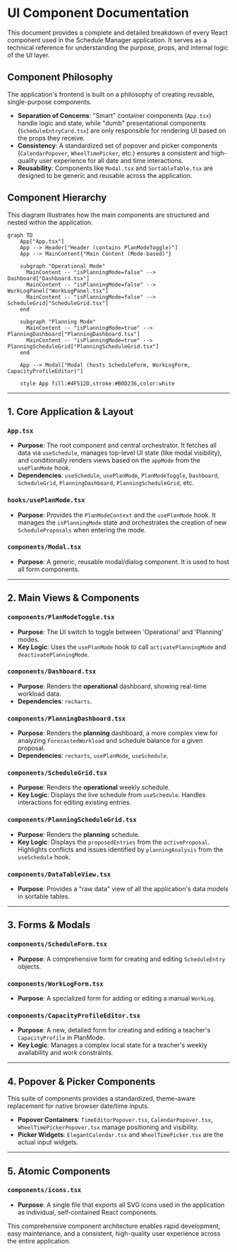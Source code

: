 # UI Component Documentation

This document provides a complete and detailed breakdown of every React component used in the Schedule Manager application. It serves as a technical reference for understanding the purpose, props, and internal logic of the UI layer.

## Component Philosophy

The application's frontend is built on a philosophy of creating reusable, single-purpose components.

-   **Separation of Concerns**: "Smart" container components (`App.tsx`) handle logic and state, while "dumb" presentational components (`ScheduleEntryCard.tsx`) are only responsible for rendering UI based on the props they receive.
-   **Consistency**: A standardized set of popover and picker components (`CalendarPopover`, `WheelTimePicker`, etc.) ensures a consistent and high-quality user experience for all date and time interactions.
-   **Reusability**: Components like `Modal.tsx` and `SortableTable.tsx` are designed to be generic and reusable across the application.

## Component Hierarchy

This diagram illustrates how the main components are structured and nested within the application.

```mermaid
graph TD
    App["App.tsx"]
    App --> Header["Header (contains PlanModeToggle)"]
    App --> MainContent{"Main Content (Mode-based)"}
    
    subgraph "Operational Mode"
      MainContent -- "isPlanningMode=false" --> Dashboard["Dashboard.tsx"]
      MainContent -- "isPlanningMode=false" --> WorkLogPanel["WorkLogPanel.tsx"]
      MainContent -- "isPlanningMode=false" --> ScheduleGrid["ScheduleGrid.tsx"]
    end
    
    subgraph "Planning Mode"
      MainContent -- "isPlanningMode=true" --> PlanningDashboard["PlanningDashboard.tsx"]
      MainContent -- "isPlanningMode=true" --> PlanningScheduleGrid["PlanningScheduleGrid.tsx"]
    end
    
    App --> Modal["Modal (hosts ScheduleForm, WorkLogForm, CapacityProfileEditor)"]

    style App fill:#4F512D,stroke:#B0D236,color:white
```

---

## 1. Core Application & Layout

### `App.tsx`
-   **Purpose**: The root component and central orchestrator. It fetches all data via `useSchedule`, manages top-level UI state (like modal visibility), and conditionally renders views based on the `appMode` from the `usePlanMode` hook.
-   **Dependencies**: `useSchedule`, `usePlanMode`, `PlanModeToggle`, `Dashboard`, `ScheduleGrid`, `PlanningDashboard`, `PlanningScheduleGrid`, etc.

### `hooks/usePlanMode.tsx`
-   **Purpose**: Provides the `PlanModeContext` and the `usePlanMode` hook. It manages the `isPlanningMode` state and orchestrates the creation of new `ScheduleProposals` when entering the mode.

### `components/Modal.tsx`
-   **Purpose**: A generic, reusable modal/dialog component. It is used to host all form components.

---

## 2. Main Views & Components

### `components/PlanModeToggle.tsx`
-   **Purpose**: The UI switch to toggle between 'Operational' and 'Planning' modes.
-   **Key Logic**: Uses the `usePlanMode` hook to call `activatePlanningMode` and `deactivatePlanningMode`.

### `components/Dashboard.tsx`
-   **Purpose**: Renders the **operational** dashboard, showing real-time workload data.
-   **Dependencies**: `recharts`.

### `components/PlanningDashboard.tsx`
-   **Purpose**: Renders the **planning** dashboard, a more complex view for analyzing `ForecastedWorkload` and schedule balance for a given proposal.
-   **Dependencies**: `recharts`, `usePlanMode`, `useSchedule`.

### `components/ScheduleGrid.tsx`
-   **Purpose**: Renders the **operational** weekly schedule.
-   **Key Logic**: Displays the live schedule from `useSchedule`. Handles interactions for editing existing entries.

### `components/PlanningScheduleGrid.tsx`
-   **Purpose**: Renders the **planning** schedule.
-   **Key Logic**: Displays the `proposedEntries` from the `activeProposal`. Highlights conflicts and issues identified by `planningAnalysis` from the `useSchedule` hook.

### `components/DataTableView.tsx`
-   **Purpose**: Provides a "raw data" view of all the application's data models in sortable tables.

---

## 3. Forms & Modals

### `components/ScheduleForm.tsx`
-   **Purpose**: A comprehensive form for creating and editing `ScheduleEntry` objects.

### `components/WorkLogForm.tsx`
-   **Purpose**: A specialized form for adding or editing a manual `WorkLog`.

### `components/CapacityProfileEditor.tsx`
-   **Purpose**: A new, detailed form for creating and editing a teacher's `CapacityProfile` in PlanMode.
-   **Key Logic**: Manages a complex local state for a teacher's weekly availability and work constraints.

---

## 4. Popover & Picker Components

This suite of components provides a standardized, theme-aware replacement for native browser date/time inputs.

-   **Popover Containers**: `TimeEditorPopover.tsx`, `CalendarPopover.tsx`, `WheelTimePickerPopover.tsx` manage positioning and visibility.
-   **Picker Widgets**: `ElegantCalendar.tsx` and `WheelTimePicker.tsx` are the actual input widgets.

---

## 5. Atomic Components

### `components/icons.tsx`
-   **Purpose**: A single file that exports all SVG icons used in the application as individual, self-contained React components.

This comprehensive component architecture enables rapid development, easy maintenance, and a consistent, high-quality user experience across the entire application.
